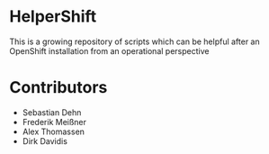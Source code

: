 # HelperShift
This is a growing repository of scripts which can be helpful after an OpenShift installation from an operational perspective


# Contributors
* Sebastian Dehn
* Frederik Meißner 
* Alex Thomassen
* Dirk Davidis 
